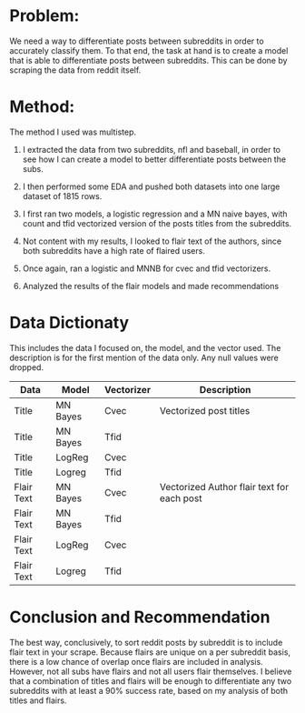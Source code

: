 
# Problem:

We need a way to differentiate posts between subreddits in order to accurately classify them.  To that end, the task at hand is to create a model that is able to differentiate posts between subreddits.  This can be done by scraping the data from reddit itself.  

# Method:

The method I used was multistep.  

1.  I extracted the data from two subreddits, nfl and baseball, in order to see how I can create a model to better differentiate posts between the subs.

2.  I then performed some EDA and pushed both datasets into one large dataset of 1815 rows.  

3.  I first ran two models, a logistic regression and a MN naive bayes, with count and tfid vectorized version of the posts titles from the subreddits.

4.  Not content with my results, I looked to flair text of the authors, since both subreddits have a high rate of flaired users.  

5.  Once again, ran a logistic and MNNB for cvec and tfid vectorizers.

6.  Analyzed the results of the flair models and made recommendations

# Data Dictionaty

This includes the data I focused on, the model, and the vector used.  The description is for the first mention of the data only.  Any null values were dropped.

|Data|Model|Vectorizer|Description|
|---|---|---|---|
|Title|MN Bayes|Cvec|Vectorized post titles|
|Title|MN Bayes|Tfid||
|Title|LogReg|Cvec||
|Title|Logreg|Tfid||
|Flair Text|MN Bayes|Cvec|Vectorized Author flair text for each post|
|Flair Text|MN Bayes|Tfid||
|Flair Text|LogReg|Cvec||
|Flair Text|Logreg|Tfid||


# Conclusion and Recommendation

The best way, conclusively, to sort reddit posts by subreddit is to include flair text in your scrape.  Because flairs are unique on a per subreddit basis, there is a low chance of overlap once flairs are included in analysis.  However, not all subs have flairs and not all users flair themselves.  I believe that a combination of titles and flairs will be enough to differentiate any two subreddits with at least a 90% success rate, based on my analysis of both titles and flairs.  
